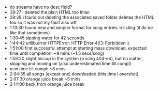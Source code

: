 - do streams have no desc field?
- 38:27 i deleted the plain HTML too lmao
- 39:28 i found out deleting the associated saved folder deletes the HTML too so it was not my fault also wtf
- 1:10:30 found new and simpler format for song entries in listing (it do be like that sometimes)
- 1:30:45 sipping water for 42 seconds
- 1:44:42 urllib.error.HTTPError: HTTP Error 403: Forbidden :(
- 1:51:00 first successful attempt at starting mass download, expected time until completion: ~8 mins (~1.5 secs/song)
- 1:59:20 slight hiccup in the system (a song 404-ed), but no matter, skipping and moving on (also underestimated time till compl)
- new time till compl: ~8 mins
- 2:04:35 all songs (except one) downloaded (this time i overshot)
- 2:07:30 orange juice break ~5 mins
- 2:14:00 back from orange juice break